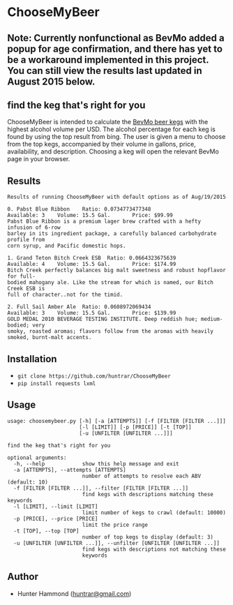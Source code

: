 # ChooseMyBeer

## Note: Currently nonfunctional as BevMo added a popup for age confirmation, and there has yet to be a workaround implemented in this project. You can still view the results last updated in August 2015 below.

## find the keg that's right for you
ChooseMyBeer is intended to calculate the [BevMo beer kegs](http://www.bevmo.com/Shop/ProductList.aspx/Beer/Kegs/_/N-15Z1z141vn?DNID=Beer) with the highest alcohol volume per USD. The alcohol percentage for each keg is found by using the top result from bing. The user is given a menu to choose from the top kegs, accompanied by their volume in gallons, price, availability, and description. Choosing a keg will open the relevant BevMo page in your browser.

## Results
    Results of running ChooseMyBeer with default options as of Aug/19/2015

    0. Pabst Blue Ribbon    Ratio: 0.0734773477348
    Available: 3    Volume: 15.5 Gal.       Price: $99.99
    Pabst Blue Ribbon is a premium lager brew crafted with a hefty infusion of 6-row 
    barley in its ingredient package, a carefully balanced carbohydrate profile from 
    corn syrup, and Pacific domestic hops.

    1. Grand Teton Bitch Creek ESB  Ratio: 0.0664323675639
    Available: 4    Volume: 15.5 Gal.       Price: $174.99
    Bitch Creek perfectly balances big malt sweetness and robust hopflavor for full-
    bodied mahogany ale. Like the stream for which is named, our Bitch Creek ESB is 
    full of character..not for the timid.

    2. Full Sail Amber Ale  Ratio: 0.0608972069434
    Available: 3    Volume: 15.5 Gal.       Price: $139.99
    GOLD MEDAL 2010 BEVERAGE TESTING INSTITUTE. Deep reddish hue; medium-bodied; very 
    smoky, roasted aromas; flavors follow from the aromas with heavily smoked, burnt-malt accents.

## Installation
* `git clone https://github.com/huntrar/ChooseMyBeer`
* `pip install requests lxml`

## Usage
    usage: choosemybeer.py [-h] [-a [ATTEMPTS]] [-f [FILTER [FILTER ...]]]
                           [-l [LIMIT]] [-p [PRICE]] [-t [TOP]]
                           [-u [UNFILTER [UNFILTER ...]]]

    find the keg that's right for you

    optional arguments:
      -h, --help            show this help message and exit
      -a [ATTEMPTS], --attempts [ATTEMPTS]
                            number of attempts to resolve each ABV (default: 10)
      -f [FILTER [FILTER ...]], --filter [FILTER [FILTER ...]]
                            find kegs with descriptions matching these keywords
      -l [LIMIT], --limit [LIMIT]
                            limit number of kegs to crawl (default: 10000)
      -p [PRICE], --price [PRICE]
                            limit the price range
      -t [TOP], --top [TOP]
                            number of top kegs to display (default: 3)
      -u [UNFILTER [UNFILTER ...]], --unfilter [UNFILTER [UNFILTER ...]]
                            find kegs with descriptions not matching these
                            keywords

## Author
* Hunter Hammond (huntrar@gmail.com)

